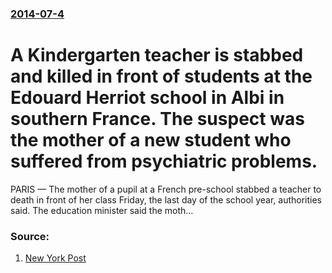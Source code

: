 ### [2014-07-4](/news/2014/07/4/index.md)

# A Kindergarten teacher is stabbed and killed in front of students at the Edouard Herriot school in Albi in southern France. The suspect was the mother of a new student who suffered from psychiatric problems. 

PARIS — The mother of a pupil at a French pre-school stabbed a teacher to death in front of her class Friday, the last day of the school year, authorities said. The education minister said the moth…


### Source:

1. [New York Post](http://nypost.com/2014/07/04/mom-stabs-kindergarden-teacher-to-death-in-front-of-class/)
